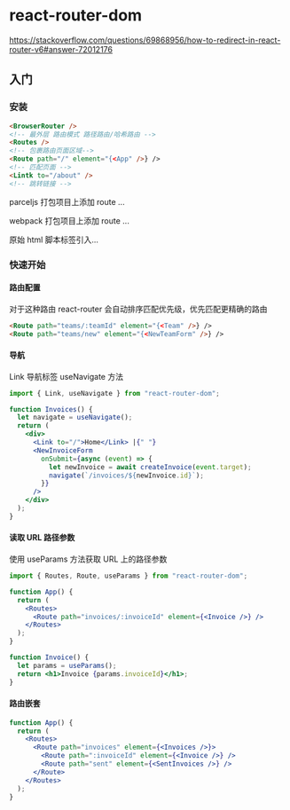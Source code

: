 # react-router-dom

https://stackoverflow.com/questions/69868956/how-to-redirect-in-react-router-v6#answer-72012176

## 入门

### 安装

```html
<BrowserRouter />
<!-- 最外层 路由模式 路径路由/哈希路由 -->
<Routes />
<!-- 包裹路由页面区域-->
<Route path="/" element="{<App" />} />
<!-- 匹配页面 -->
<Lintk to="/about" />
<!-- 跳转链接 -->
```

parceljs 打包项目上添加 route ...

webpack 打包项目上添加 route ...

原始 html 脚本标签引入...

### 快速开始

#### 路由配置

对于这种路由 react-router 会自动排序匹配优先级，优先匹配更精确的路由

```html
<Route path="teams/:teamId" element="{<Team" />} />
<Route path="teams/new" element="{<NewTeamForm" />} />
```

#### 导航

Link 导航标签 useNavigate 方法

```jsx
import { Link, useNavigate } from "react-router-dom";

function Invoices() {
  let navigate = useNavigate();
  return (
    <div>
      <Link to="/">Home</Link> |{" "}
      <NewInvoiceForm
        onSubmit={async (event) => {
          let newInvoice = await createInvoice(event.target);
          navigate(`/invoices/${newInvoice.id}`);
        }}
      />
    </div>
  );
}
```

#### 读取 URL 路径参数

使用 useParams 方法获取 URL 上的路径参数

```jsx
import { Routes, Route, useParams } from "react-router-dom";

function App() {
  return (
    <Routes>
      <Route path="invoices/:invoiceId" element={<Invoice />} />
    </Routes>
  );
}

function Invoice() {
  let params = useParams();
  return <h1>Invoice {params.invoiceId}</h1>;
}
```

#### 路由嵌套

```jsx
function App() {
  return (
    <Routes>
      <Route path="invoices" element={<Invoices />}>
        <Route path=":invoiceId" element={<Invoice />} />
        <Route path="sent" element={<SentInvoices />} />
      </Route>
    </Routes>
  );
}
```
